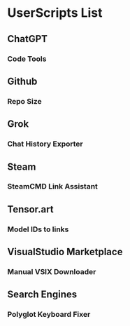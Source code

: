 # UserScripts List

## ChatGPT
### Code Tools

## Github
### Repo Size

## Grok
### Chat History Exporter

## Steam
### SteamCMD Link Assistant

## Tensor.art
### Model IDs to links

## VisualStudio Marketplace
### Manual VSIX Downloader

## Search Engines
### Polyglot Keyboard Fixer